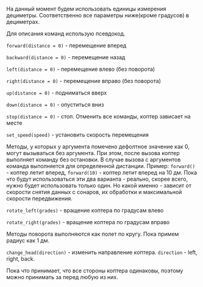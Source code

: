 На данный момент будем использовать единицы измерения дециметры. Соответственно все параметры ниже(кроме градусов) в дециметрах.

Для описания команд использую псевдокод.


```forward(distance = 0)``` - перемещение вперед

```backward(distance = 0)``` - перемещение назад

```left(distance = 0)``` - перемещение влево (без поворота)

```right(distance = 0)``` - перемещение вправо (без поворота)

```up(distance = 0)``` - подниматься вверх

```down(distance = 0)``` - опуститься вниз

```stop(distance = 0)``` - стоп. Отменить все команды, коптер зависает на месте

```set_speed(speed)``` - установить скорость перемещения


Методы, у которых у аргумента помечено дефолтное значение как 0, могут вызываться без аргумента. При этом, после вызова коптер выполняет команду без остановки. В случае вызова с аргументов команда выполняется для определенной дистанции. Пример: ```forward()``` - коптер летит вперед, ```forward(10)``` - коптер летит вперед на 10 дм.
Пока что будут использоваться эти два варианта - реально, скорее всего, нужно будет использовать только один. Но какой именно - зависит от скорости снятия данных с сонаров, их обработки и максимальной скорости передвижения.


```rotate_left(grades)``` - вращение коптера по градусам влево

```rotate_right(grades)``` - вращение коптера по градусам вправо


Методы поворота выполняются как полет по кругу. Пока примем радиус как 1 дм.


```change_head(direction)``` - изменить направление коптера. ```direction``` - left, right, back.

Пока что принимает, что все стороны коптера одинаковы, поэтому можно принимать за перед любую из них. 
